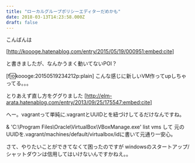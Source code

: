 ```yaml
---
title: "ローカルグループポリシーエディターだめかも"
date: 2018-03-13T14:23:58.000Z
draft: false
---
```


こんばんは

[http://koooge.hatenablog.com/entry/2015/05/19/000951:embed:cite]

と書きましたが、なんかうまく動いてないPOI？

[f:id:koooge:20150519234212p:plain]
こんな感じに新しいVM作ってupしちゃってる。。。

とりあえず直し方をググりました
[http://elm-arata.hatenablog.com/entry/2013/09/25/175547:embed:cite]

へー。vagrantって単純に.vagrantとUUIDとを紐づけしてるだけなんですね。

& 'C:\Program Files\Oracle\VirtualBox\VBoxManage.exe' list vms
して
元のUUIDを.vagrant/machines/default/virtualbox/idに書いて元通り一安心。

さて、やりたいことができてなくて困ったのですが
windowsのスタートアップ/シャットダウンは信用してはいけないんですかねえ。。
